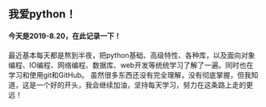 ## 我爱python！
#### 今天是2019-8.20，在此记录一下！

最近基本每天都是熬到半夜，把python基础、高级特性、各种库，以及面向对象编程、IO编程、网络编程、数据库、web开发等统统学习了解了一遍。同时也在学习和使用git和GitHub。
虽然很多东西还没有完全理解，没有彻底掌握，但我知道，这是一个好的开头，我会继续加油，坚持每天学习，努力在这条路上走的更远！







